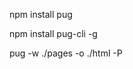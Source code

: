<!-- install: -->
npm install pug


<!-- install global: -->
npm install pug-cli -g


<!-- watch -->
pug -w ./pages -o ./html -P
